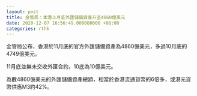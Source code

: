 ```yaml
---
layout: post
title: 金管局：本港上月底外匯儲備資產升至4860億美元
date: 2020-12-07 16:56:49.000000000 +08:00
categories: rthk
---
```


金管局公布，香港於11月底的官方外匯儲備資產為4860億美元，多過10月底的4749億美元。
 
11月底並無未交收外匯合約，10底為10億美元。
 
為數4860億美元的外匯儲備資產總額，相當於香港流通貨幣的6倍多，或港元貨幣供應M3約42%。
